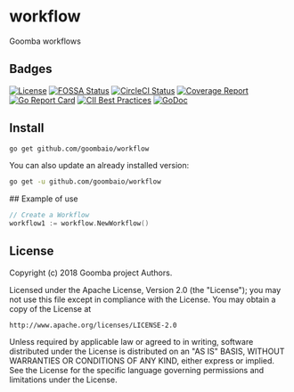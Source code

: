 # workflow

Goomba workflows

## Badges

[![License][License-Image]][License-URL]
[![FOSSA Status][FOSSA-Image]][FOSSA-URL]
[![CircleCI Status][CircleCI-Image]][CircleCI-URL]
[![Coverage Report][Coverage-Image]][Coverage-URL]
[![Go Report Card][GoReportCard-Image]][GoReportCard-URL]
[![CII Best Practices][CII-Image]][CII-URL]
[![GoDoc][GoDoc-Image]][GoDoc-URL]

## Install

```bash
go get github.com/goombaio/workflow
```

You can also update an already installed version:

```bash
go get -u github.com/goombaio/workflow
```

## Example of use

```go
// Create a Workflow
workflow1 := workflow.NewWorkflow()
```

## License

Copyright (c) 2018 Goomba project Authors.

Licensed under the Apache License, Version 2.0 (the "License");
you may not use this file except in compliance with the License.
You may obtain a copy of the License at

    http://www.apache.org/licenses/LICENSE-2.0

Unless required by applicable law or agreed to in writing, software
distributed under the License is distributed on an "AS IS" BASIS,
WITHOUT WARRANTIES OR CONDITIONS OF ANY KIND, either express or implied.
See the License for the specific language governing permissions and
limitations under the License.

[License-Image]: https://img.shields.io/badge/License-Apache-blue.svg
[License-URL]: http://opensource.org/licenses/Apache
[FOSSA-Image]: https://app.fossa.io/api/projects/git%2Bgithub.com%2Fgoombaio%2Fworkflow.svg?type=shield
[FOSSA-URL]: https://app.fossa.io/projects/git%2Bgithub.com%2Fgoombaio%2Fworkflow?ref=badge_shield
[CircleCI-Image]: https://circleci.com/gh/goombaio/workflow.svg?style=svg
[CircleCI-URL]: https://circleci.com/gh/goombaio/workflow
[Coverage-Image]: https://codecov.io/gh/goombaio/workflow/branch/master/graph/badge.svg
[Coverage-URL]: https://codecov.io/gh/goombaio/workflow
[GoReportCard-Image]: https://goreportcard.com/badge/github.com/goombaio/workflow
[GoReportCard-URL]: https://goreportcard.com/report/github.com/goombaio/workflow
[CII-Image]: https://bestpractices.coreinfrastructure.org/projects/2178/badge
[CII-URL]: https://bestpractices.coreinfrastructure.org/projects/2178
[GoDoc-Image]: https://godoc.org/github.com/goombaio/workflow?status.svg
[GoDoc-URL]: http://godoc.org/github.com/goombaio/workflow